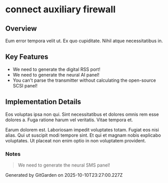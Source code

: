 # connect auxiliary firewall

## Overview
Eum error tempora velit ut. Ex quo cupiditate. Nihil atque necessitatibus in.

## Key Features
- We need to generate the digital RSS port!
- We need to generate the neural AI panel!
- You can't parse the transmitter without calculating the open-source SCSI panel!

## Implementation Details
Eos voluptas ipsa non qui. Sint necessitatibus et dolores omnis rem esse dolores a. Fuga ratione harum vel veritatis. Vitae tempora et.
 Earum dolorem est. Laboriosam impedit voluptates totam. Fugiat eos nisi alias. Qui ut suscipit modi tempore sint. Et qui et magnam nobis explicabo voluptates. Ut placeat non enim optio in non voluptatem provident.

### Notes
> We need to generate the neural SMS panel!

Generated by GitGarden on 2025-10-10T23:27:00.227Z